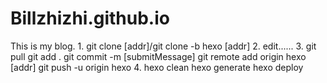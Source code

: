 # Billzhizhi.github.io
This is my blog.
1.
git clone [addr]/git clone -b hexo [addr]
2.
edit......
3.
git pull 
git add .
git commit -m [submitMessage]
git remote add origin hexo [addr]
git push -u origin hexo
4.
hexo clean
hexo generate
hexo deploy

